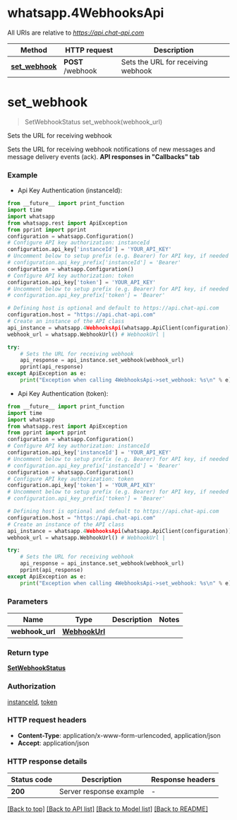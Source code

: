 # whatsapp.4WebhooksApi

All URIs are relative to *https://api.chat-api.com*

Method | HTTP request | Description
------------- | ------------- | -------------
[**set_webhook**](4WebhooksApi.md#set_webhook) | **POST** /webhook | Sets the URL for receiving webhook


# **set_webhook**
> SetWebhookStatus set_webhook(webhook_url)

Sets the URL for receiving webhook

Sets the URL for receiving webhook notifications of new messages and message delivery events (ack).  **API responses in \"Callbacks\" tab**

### Example

* Api Key Authentication (instanceId):
```python
from __future__ import print_function
import time
import whatsapp
from whatsapp.rest import ApiException
from pprint import pprint
configuration = whatsapp.Configuration()
# Configure API key authorization: instanceId
configuration.api_key['instanceId'] = 'YOUR_API_KEY'
# Uncomment below to setup prefix (e.g. Bearer) for API key, if needed
# configuration.api_key_prefix['instanceId'] = 'Bearer'
configuration = whatsapp.Configuration()
# Configure API key authorization: token
configuration.api_key['token'] = 'YOUR_API_KEY'
# Uncomment below to setup prefix (e.g. Bearer) for API key, if needed
# configuration.api_key_prefix['token'] = 'Bearer'

# Defining host is optional and default to https://api.chat-api.com
configuration.host = "https://api.chat-api.com"
# Create an instance of the API class
api_instance = whatsapp.4WebhooksApi(whatsapp.ApiClient(configuration))
webhook_url = whatsapp.WebhookUrl() # WebhookUrl | 

try:
    # Sets the URL for receiving webhook
    api_response = api_instance.set_webhook(webhook_url)
    pprint(api_response)
except ApiException as e:
    print("Exception when calling 4WebhooksApi->set_webhook: %s\n" % e)
```

* Api Key Authentication (token):
```python
from __future__ import print_function
import time
import whatsapp
from whatsapp.rest import ApiException
from pprint import pprint
configuration = whatsapp.Configuration()
# Configure API key authorization: instanceId
configuration.api_key['instanceId'] = 'YOUR_API_KEY'
# Uncomment below to setup prefix (e.g. Bearer) for API key, if needed
# configuration.api_key_prefix['instanceId'] = 'Bearer'
configuration = whatsapp.Configuration()
# Configure API key authorization: token
configuration.api_key['token'] = 'YOUR_API_KEY'
# Uncomment below to setup prefix (e.g. Bearer) for API key, if needed
# configuration.api_key_prefix['token'] = 'Bearer'

# Defining host is optional and default to https://api.chat-api.com
configuration.host = "https://api.chat-api.com"
# Create an instance of the API class
api_instance = whatsapp.4WebhooksApi(whatsapp.ApiClient(configuration))
webhook_url = whatsapp.WebhookUrl() # WebhookUrl | 

try:
    # Sets the URL for receiving webhook
    api_response = api_instance.set_webhook(webhook_url)
    pprint(api_response)
except ApiException as e:
    print("Exception when calling 4WebhooksApi->set_webhook: %s\n" % e)
```

### Parameters

Name | Type | Description  | Notes
------------- | ------------- | ------------- | -------------
 **webhook_url** | [**WebhookUrl**](WebhookUrl.md)|  |

### Return type

[**SetWebhookStatus**](SetWebhookStatus.md)

### Authorization

[instanceId](../README.md#instanceId), [token](../README.md#token)

### HTTP request headers

 - **Content-Type**: application/x-www-form-urlencoded, application/json
 - **Accept**: application/json

### HTTP response details
| Status code | Description | Response headers |
|-------------|-------------|------------------|
**200** | Server response example |  -  |

[[Back to top]](#) [[Back to API list]](../README.md#documentation-for-api-endpoints) [[Back to Model list]](../README.md#documentation-for-models) [[Back to README]](../README.md)

